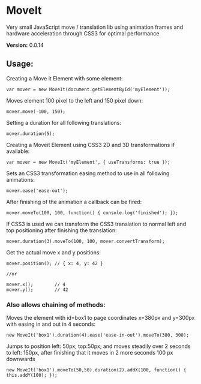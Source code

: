 # MoveIt

Very small JavaScript move / translation lib using animation frames and hardware acceleration through CSS3 for optimal performance

**Version:** 0.0.14


## Usage:

Creating a Move it Element with some element:

    var mover = new MoveIt(document.getElementById('myElement'));

Moves element 100 pixel to the left and 150 pixel down:

    mover.move(-100, 150);

Setting a duration for all following translations:

    mover.duration(5);

Creating a Moveit Element using CSS3 2D and 3D transformations if available:

    var mover = new MoveIt('myElement', { useTransforms: true });

Sets an CSS3 transformation easing method to use in all following animations:

    mover.ease('ease-out');

After finishing of the animation a callback can be fired:

    mover.moveTo(100, 100, function() { console.log('finished'); });

If CSS3 is used we can transform the CSS3 translation to normal left and top positioning after finishing the translation:

    mover.duration(3).moveTo(100, 100, mover.convertTransform);

Get the actual move x and y positions:

    mover.position(); // { x: 4, y: 42 }

    //or

    mover.x();        // 4
    mover.y();        // 42


### Also allows chaining of methods:

Moves the element with id=box1 to page coordinates x=380px and y=300px with easing in and out in 4 seconds:

    new MoveIt('box1').duration(4).ease('ease-in-out').moveTo(380, 300);

Jumps to position left: 50px; top:50px; and moves steadily over 2 seconds to left: 150px, after finishing that it moves in 2 more seconds 100 px downwards

    new MoveIt('box1').moveTo(50,50).duration(2).addX(100, function() { this.addY(100); });
